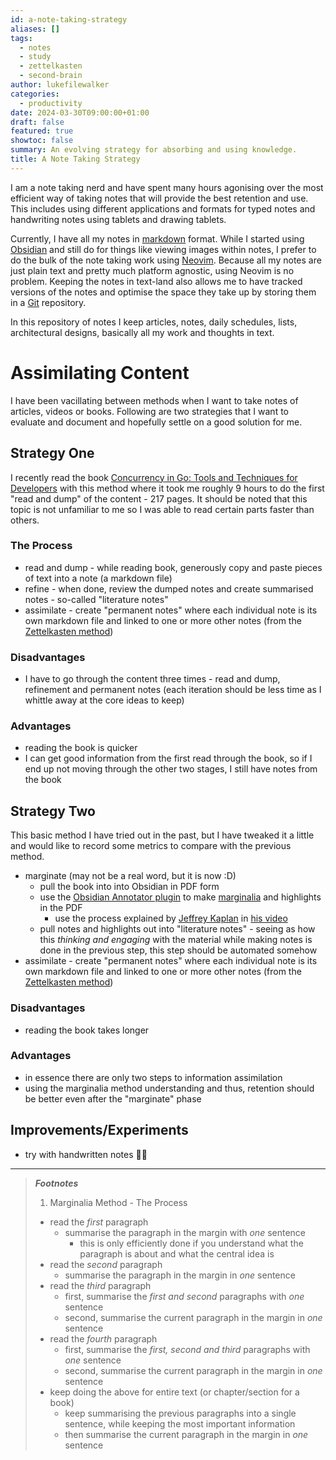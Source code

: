 ```yaml
---
id: a-note-taking-strategy
aliases: []
tags:
  - notes
  - study
  - zettelkasten
  - second-brain
author: lukefilewalker
categories:
  - productivity
date: 2024-03-30T09:00:00+01:00
draft: false
featured: true
showtoc: false
summary: An evolving strategy for absorbing and using knowledge.
title: A Note Taking Strategy
---
```

I am a note taking nerd and have spent many hours agonising over the most efficient way of taking notes that will provide the best retention and use. This includes using different applications and formats for typed notes and handwriting notes using tablets and drawing tablets.

Currently, I have all my notes in [markdown](https://en.wikipedia.org/wiki/Markdown) format. While I started using [Obsidian](https://obsidian.md/) and still do for things like viewing images within notes, I prefer to do the bulk of the note taking work using [Neovim](https://neovim.io/). Because all my notes are just plain text and pretty much platform agnostic, using Neovim is no problem. Keeping the notes in text-land also allows me to have tracked versions of the notes and optimise the space they take up by storing them in a [Git](https://git-scm.com/) repository.

In this repository of notes I keep articles, notes, daily schedules, lists, architectural designs, basically all my work and thoughts in text.

# Assimilating Content

I have been vacillating between methods when I want to take notes of articles, videos or books. Following are two strategies that I want to evaluate and document and hopefully settle on a good solution for me.

## Strategy One

I recently read the book [Concurrency in Go: Tools and Techniques for Developers](https://www.amazon.com/Concurrency-Go-Tools-Techniques-Developers/dp/1491941197) with this method where it took me roughly 9 hours to do the first "read and dump" of the content - 217 pages. It should be noted that this topic is not unfamiliar to me so I was able to read certain parts faster than others.

### The Process

- read and dump - while reading book, generously copy and paste pieces of text into a note (a markdown file)
- refine - when done, review the dumped notes and create summarised notes - so-called "literature notes"
- assimilate - create "permanent notes" where each individual note is its own markdown file and linked to one or more other notes (from the [Zettelkasten method](https://zettelkasten.de/overview/))

### Disadvantages

- I have to go through the content three times - read and dump, refinement and permanent notes (each iteration should be less time as I whittle away at the core ideas to keep)

### Advantages

- reading the book is quicker
- I can get good information from the first read through the book, so if I end up not moving through the other two stages, I still have notes from the book

## Strategy Two

This basic method I have tried out in the past, but I have tweaked it a little and would like to record some metrics to compare with the previous method.

- marginate (may not be a real word, but it is now :D)
  - pull the book into into Obsidian in PDF form
  - use the [Obsidian Annotator plugin](https://github.com/elias-sundqvist/obsidian-annotator) to make [marginalia](#footnotes) and highlights in the PDF
    - use the process explained by [Jeffrey Kaplan](https://www.youtube.com/@jeffreykaplan1) in [his video](https://www.youtube.com/watch?v=uiNB-6SuqVA)
  - pull notes and highlights out into "literature notes" - seeing as how this *thinking and engaging* with the material while making notes is done in the previous step, this step should be automated somehow
- assimilate - create "permanent notes" where each individual note is its own markdown file and linked to one or more other notes (from the [Zettelkasten method](https://zettelkasten.de/overview/))

### Disadvantages

- reading the book takes longer

### Advantages

- in essence there are only two steps to information assimilation
- using the marginalia method understanding and thus, retention should be better even after the "marginate" phase

## Improvements/Experiments

- try with handwritten notes 🤷‍♂

---

>
> **_Footnotes_**
> 
> 1. Marginalia Method - The Process
>  
> - read the *first* paragraph
> 	- summarise the paragraph in the margin with *one* sentence
> 		- this is only efficiently done if you understand what the paragraph is about and what the central idea is
> - read the *second* paragraph
> 	- summarise the paragraph in the margin in *one* sentence
> - read the *third* paragraph
> 	- first, summarise the *first and second* paragraphs with *one* sentence
> 	- second, summarise the current paragraph in the margin in *one* sentence
> - read the *fourth* paragraph
> 	- first, summarise the *first, second and third* paragraphs with *one* sentence
> 	- second, summarise the current paragraph in the margin in *one* sentence
> - keep doing the above for entire text (or chapter/section for a book)
> 	- keep summarising the previous paragraphs into a single sentence, while keeping the most important information
> 	- then summarise the current paragraph in the margin in *one* sentence
>
